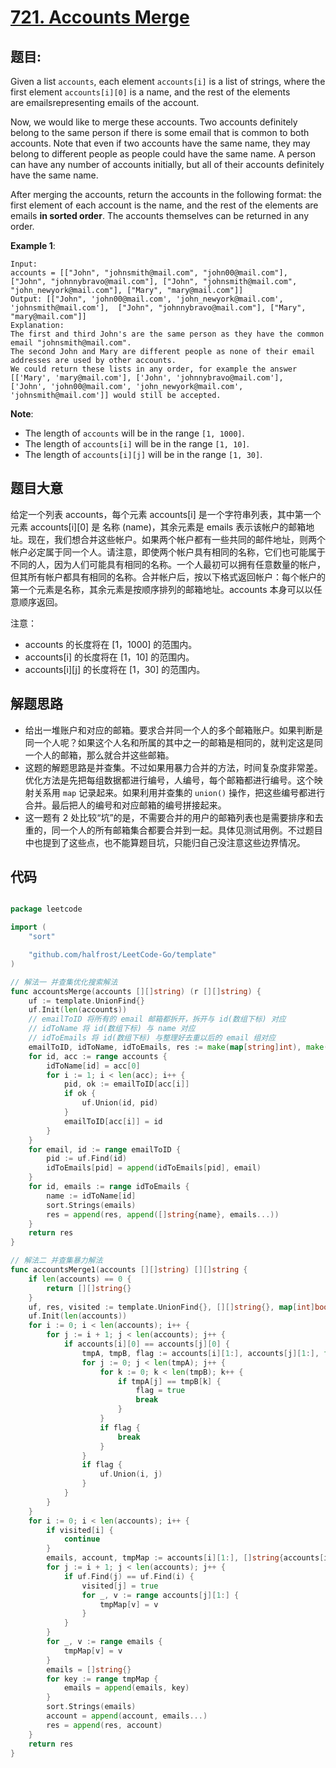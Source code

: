 # [721. Accounts Merge](https://leetcode.com/problems/accounts-merge/)


## 题目:

Given a list `accounts`, each element `accounts[i]` is a list of strings, where the first element `accounts[i][0]` is a name, and the rest of the elements are emailsrepresenting emails of the account.

Now, we would like to merge these accounts. Two accounts definitely belong to the same person if there is some email that is common to both accounts. Note that even if two accounts have the same name, they may belong to different people as people could have the same name. A person can have any number of accounts initially, but all of their accounts definitely have the same name.

After merging the accounts, return the accounts in the following format: the first element of each account is the name, and the rest of the elements are emails **in sorted order**. The accounts themselves can be returned in any order.

**Example 1**:

    Input: 
    accounts = [["John", "johnsmith@mail.com", "john00@mail.com"], ["John", "johnnybravo@mail.com"], ["John", "johnsmith@mail.com", "john_newyork@mail.com"], ["Mary", "mary@mail.com"]]
    Output: [["John", 'john00@mail.com', 'john_newyork@mail.com', 'johnsmith@mail.com'],  ["John", "johnnybravo@mail.com"], ["Mary", "mary@mail.com"]]
    Explanation: 
    The first and third John's are the same person as they have the common email "johnsmith@mail.com".
    The second John and Mary are different people as none of their email addresses are used by other accounts.
    We could return these lists in any order, for example the answer [['Mary', 'mary@mail.com'], ['John', 'johnnybravo@mail.com'], 
    ['John', 'john00@mail.com', 'john_newyork@mail.com', 'johnsmith@mail.com']] would still be accepted.

**Note**:

- The length of `accounts` will be in the range `[1, 1000]`.
- The length of `accounts[i]` will be in the range `[1, 10]`.
- The length of `accounts[i][j]` will be in the range `[1, 30]`.


## 题目大意


给定一个列表 accounts，每个元素 accounts[i] 是一个字符串列表，其中第一个元素 accounts[i][0] 是 名称 (name)，其余元素是 emails 表示该帐户的邮箱地址。现在，我们想合并这些帐户。如果两个帐户都有一些共同的邮件地址，则两个帐户必定属于同一个人。请注意，即使两个帐户具有相同的名称，它们也可能属于不同的人，因为人们可能具有相同的名称。一个人最初可以拥有任意数量的帐户，但其所有帐户都具有相同的名称。合并帐户后，按以下格式返回帐户：每个帐户的第一个元素是名称，其余元素是按顺序排列的邮箱地址。accounts 本身可以以任意顺序返回。


注意：

- accounts 的长度将在 [1，1000] 的范围内。
- accounts[i] 的长度将在 [1，10] 的范围内。
- accounts[i][j] 的长度将在 [1，30] 的范围内。



## 解题思路


- 给出一堆账户和对应的邮箱。要求合并同一个人的多个邮箱账户。如果判断是同一个人呢？如果这个人名和所属的其中之一的邮箱是相同的，就判定这是同一个人的邮箱，那么就合并这些邮箱。
- 这题的解题思路是并查集。不过如果用暴力合并的方法，时间复杂度非常差。优化方法是先把每组数据都进行编号，人编号，每个邮箱都进行编号。这个映射关系用 `map` 记录起来。如果利用并查集的 `union()` 操作，把这些编号都进行合并。最后把人的编号和对应邮箱的编号拼接起来。
- 这一题有 2 处比较“坑”的是，不需要合并的用户的邮箱列表也是需要排序和去重的，同一个人的所有邮箱集合都要合并到一起。具体见测试用例。不过题目中也提到了这些点，也不能算题目坑，只能归自己没注意这些边界情况。


## 代码

```go

package leetcode

import (
	"sort"

	"github.com/halfrost/LeetCode-Go/template"
)

// 解法一 并查集优化搜索解法
func accountsMerge(accounts [][]string) (r [][]string) {
	uf := template.UnionFind{}
	uf.Init(len(accounts))
	// emailToID 将所有的 email 邮箱都拆开，拆开与 id(数组下标) 对应
	// idToName 将 id(数组下标) 与 name 对应
	// idToEmails 将 id(数组下标) 与整理好去重以后的 email 组对应
	emailToID, idToName, idToEmails, res := make(map[string]int), make(map[int]string), make(map[int][]string), [][]string{}
	for id, acc := range accounts {
		idToName[id] = acc[0]
		for i := 1; i < len(acc); i++ {
			pid, ok := emailToID[acc[i]]
			if ok {
				uf.Union(id, pid)
			}
			emailToID[acc[i]] = id
		}
	}
	for email, id := range emailToID {
		pid := uf.Find(id)
		idToEmails[pid] = append(idToEmails[pid], email)
	}
	for id, emails := range idToEmails {
		name := idToName[id]
		sort.Strings(emails)
		res = append(res, append([]string{name}, emails...))
	}
	return res
}

// 解法二 并查集暴力解法
func accountsMerge1(accounts [][]string) [][]string {
	if len(accounts) == 0 {
		return [][]string{}
	}
	uf, res, visited := template.UnionFind{}, [][]string{}, map[int]bool{}
	uf.Init(len(accounts))
	for i := 0; i < len(accounts); i++ {
		for j := i + 1; j < len(accounts); j++ {
			if accounts[i][0] == accounts[j][0] {
				tmpA, tmpB, flag := accounts[i][1:], accounts[j][1:], false
				for j := 0; j < len(tmpA); j++ {
					for k := 0; k < len(tmpB); k++ {
						if tmpA[j] == tmpB[k] {
							flag = true
							break
						}
					}
					if flag {
						break
					}
				}
				if flag {
					uf.Union(i, j)
				}
			}
		}
	}
	for i := 0; i < len(accounts); i++ {
		if visited[i] {
			continue
		}
		emails, account, tmpMap := accounts[i][1:], []string{accounts[i][0]}, map[string]string{}
		for j := i + 1; j < len(accounts); j++ {
			if uf.Find(j) == uf.Find(i) {
				visited[j] = true
				for _, v := range accounts[j][1:] {
					tmpMap[v] = v
				}
			}
		}
		for _, v := range emails {
			tmpMap[v] = v
		}
		emails = []string{}
		for key := range tmpMap {
			emails = append(emails, key)
		}
		sort.Strings(emails)
		account = append(account, emails...)
		res = append(res, account)
	}
	return res
}

```